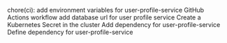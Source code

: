 chore(ci): add environment variables for user-profile-service GitHub Actions workflow
add database url for user profile service
Create a Kubernetes Secret in the cluster
Add dependency for user-profile-service
Define dependency for user-profile-service
